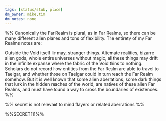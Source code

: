 ```yaml
---
tags: [status/stub, place]
dm_owner: mike,tim
dm_notes: none
---
```


%%
Canonically the Far Realm is plural, as in Far Realms, so there can be many different alien planes and tons of flexibility. The entirety of my Far Realms notes are: 

  
Outside the Void itself lie may, stranger things. Alternate realities, bizarre alien gods, whole entire universes without magic, all these things may drift in the infinite expanse where the fabric of the Void thins to nothing. Scholars do not record how entities from the Far Realm are able to travel to Taelgar, and whether those on Taelgar could in turn reach the Far Realm somehow. But it is well known that some alien aberrations, some dark things that lurk in the hidden reaches of the world, are natives of these alien Far Realms, and must have found a way to cross the boundaries of existences.
%%

%% secret is not relevant to mind flayers or related aberrations %%


%%SECRET[1]%%